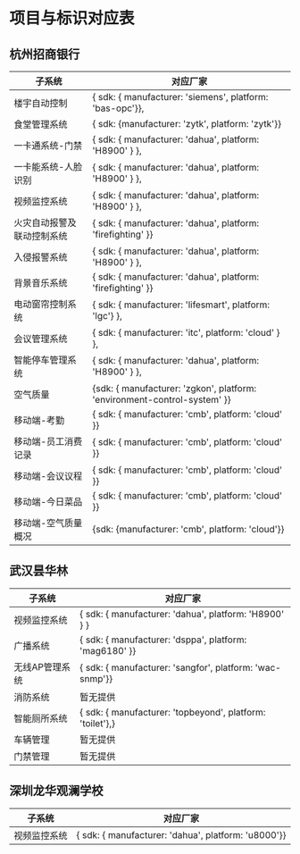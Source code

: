 # 项目与标识对应表

## 杭州招商银行

| 子系统                     | 对应厂家                                                     |
| -------------------------- | ------------------------------------------------------------ |
| 楼宇自动控制               | { sdk: { manufacturer: 'siemens', platform: 'bas-opc'}},     |
| 食堂管理系统               | { sdk: {manufacturer: 'zytk', platform: 'zytk'}}             |
| 一卡通系统-门禁            | { sdk: { manufacturer: 'dahua', platform: 'H8900' } },       |
| 一卡能系统-人脸识别        | { sdk: { manufacturer: 'dahua', platform: 'H8900' } },       |
| 视频监控系统               | { sdk: { manufacturer: 'dahua', platform: 'H8900' } },       |
| 火灾自动报警及联动控制系统 | { sdk: { manufacturer: 'dahua', platform: 'firefighting' }}  |
| 入侵报警系统               | { sdk: { manufacturer: 'dahua', platform: 'H8900' } },       |
| 背景音乐系统               | { sdk: { manufacturer: 'dahua', platform: 'firefighting' }}  |
| 电动窗帘控制系统           | { sdk: { manufacturer: 'lifesmart', platform: 'lgc'} },      |
| 会议管理系统               | { sdk: { manufacturer: 'itc', platform: 'cloud' } },         |
| 智能停车管理系统           | { sdk: { manufacturer: 'dahua', platform: 'H8900' } },       |
| 空气质量                   | {sdk: { manufacturer: 'zgkon', platform: 'environment-control-system' }} |
| 移动端-考勤                | { sdk: { manufacturer: 'cmb', platform: 'cloud' }}           |
| 移动端-员工消费记录        | { sdk: { manufacturer: 'cmb', platform: 'cloud' }}           |
| 移动端-会议议程            | { sdk: { manufacturer: 'cmb', platform: 'cloud' }}           |
| 移动端-今日菜品            | { sdk: { manufacturer: 'cmb', platform: 'cloud' }}           |
| 移动端-空气质量概况        | {sdk: {manufacturer: 'cmb', platform: 'cloud'}}              |

## 武汉昙华林

| 子系统         | 对应厂家                                                  |
| -------------- | --------------------------------------------------------- |
| 视频监控系统   | { sdk: { manufacturer: 'dahua', platform: 'H8900' } }     |
| 广播系统       | { sdk: { manufacturer: 'dsppa', platform: 'mag6180' }}    |
| 无线AP管理系统 | { sdk: { manufacturer: 'sangfor', platform: 'wac-snmp'}}  |
| 消防系统       | 暂无提供                                                  |
| 智能厕所系统   | { sdk: { manufacturer: 'topbeyond', platform: 'toilet'},} |
| 车辆管理       | 暂无提供                                                  |
| 门禁管理       | 暂无提供                                                  |

## 深圳龙华观澜学校

| 子系统       | 对应厂家                                            |
| ------------ | --------------------------------------------------- |
| 视频监控系统 | { sdk: { manufacturer: 'dahua', platform: 'u8000'}} |

